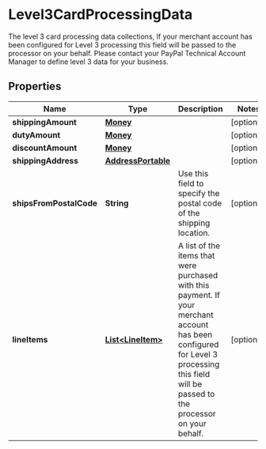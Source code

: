 

# Level3CardProcessingData

The level 3 card processing data collections, If your merchant account has been configured for Level 3 processing this field will be passed to the processor on your behalf. Please contact your PayPal Technical Account Manager to define level 3 data for your business.

## Properties

| Name | Type | Description | Notes |
|------------ | ------------- | ------------- | -------------|
|**shippingAmount** | [**Money**](Money.md) |  |  [optional] |
|**dutyAmount** | [**Money**](Money.md) |  |  [optional] |
|**discountAmount** | [**Money**](Money.md) |  |  [optional] |
|**shippingAddress** | [**AddressPortable**](AddressPortable.md) |  |  [optional] |
|**shipsFromPostalCode** | **String** | Use this field to specify the postal code of the shipping location. |  [optional] |
|**lineItems** | [**List&lt;LineItem&gt;**](LineItem.md) | A list of the items that were purchased with this payment. If your merchant account has been configured for Level 3 processing this field will be passed to the processor on your behalf. |  [optional] |



